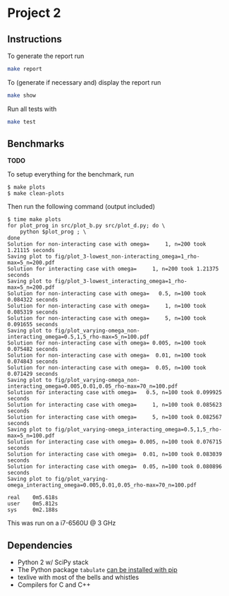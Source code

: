 # Project 2


## Instructions
To generate the report run
``` sh
make report
```

To (generate if necessary and) display the report run
``` sh
make show
```

Run all tests with
``` sh
make test
```

## Benchmarks
__TODO__

To setup everything for the benchmark, run
```
$ make plots
$ make clean-plots
```

Then run the following command (output included)
```
$ time make plots
for plot_prog in src/plot_b.py src/plot_d.py; do \
	python $plot_prog ; \
done
Solution for non-interacting case with omega=     1, n=200 took 1.21115 seconds
Saving plot to fig/plot_3-lowest_non-interacting_omega=1_rho-max=5_n=200.pdf
Solution for interacting case with omega=     1, n=200 took 1.21375 seconds
Saving plot to fig/plot_3-lowest_interacting_omega=1_rho-max=5_n=200.pdf
Solution for non-interacting case with omega=   0.5, n=100 took 0.084322 seconds
Solution for non-interacting case with omega=     1, n=100 took 0.085319 seconds
Solution for non-interacting case with omega=     5, n=100 took 0.091655 seconds
Saving plot to fig/plot_varying-omega_non-interacting_omega=0.5,1,5_rho-max=5_n=100.pdf
Solution for non-interacting case with omega= 0.005, n=100 took 0.075482 seconds
Solution for non-interacting case with omega=  0.01, n=100 took 0.074843 seconds
Solution for non-interacting case with omega=  0.05, n=100 took 0.071429 seconds
Saving plot to fig/plot_varying-omega_non-interacting_omega=0.005,0.01,0.05_rho-max=70_n=100.pdf
Solution for interacting case with omega=   0.5, n=100 took 0.099925 seconds
Solution for interacting case with omega=     1, n=100 took 0.085623 seconds
Solution for interacting case with omega=     5, n=100 took 0.082567 seconds
Saving plot to fig/plot_varying-omega_interacting_omega=0.5,1,5_rho-max=5_n=100.pdf
Solution for interacting case with omega= 0.005, n=100 took 0.076715 seconds
Solution for interacting case with omega=  0.01, n=100 took 0.083039 seconds
Solution for interacting case with omega=  0.05, n=100 took 0.080896 seconds
Saving plot to fig/plot_varying-omega_interacting_omega=0.005,0.01,0.05_rho-max=70_n=100.pdf

real    0m5.618s
user    0m5.812s
sys     0m2.188s
```

This was run on a i7-6560U @ 3 GHz

## Dependencies
* Python 2 w/ SciPy stack
* The Python package `tabulate` [can be installed with pip](https://pypi.python.org/pypi/tabulate)
* texlive with most of the bells and whistles
* Compilers for C and C++
